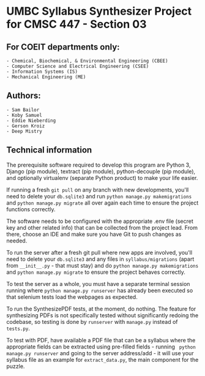 # UMBC Syllabus Synthesizer Project for CMSC 447 - Section 03

## For COEIT departments only:

    - Chemical, Biochemical, & Environmental Engineering (CBEE)
    - Computer Science and Electrical Engineering (CSEE)
    - Information Systems (IS)
    - Mechanical Engineering (ME)

## Authors:

    - Sam Bailor
    - Koby Samuel
    - Eddie Nieberding
    - Gerson Kroiz
    - Deep Mistry

## Technical information
The prerequisite software required to develop this program are Python 3, Django (pip module), textract (pip module), python-decouple (pip module), and optionally virtualenv (separate Python product) to make your life easier.

If running a fresh ```git pull``` on any branch with new developments, you'll need to delete your ```db.sqlite3``` and run ```python manage.py makemigrations``` and ```python manage.py migrate``` all over again each time to ensure the project functions correctly.

The software needs to be configured with the appropriate .env file (secret key and other related info) that can be collected from the project lead. From there, choose an IDE and make sure you have Git to push changes as needed.

To run the server after a fresh git pull where new apps are involved, you'll need to delete your ```db.sqlite3``` and any files in ```syllabus/migrations``` (apart from ```__init__.py``` - that must stay) and do ```python manage.py makemigrations``` and ```python manage.py migrate``` to ensure the project behaves correctly.

To test the server as a whole, you must have a separate terminal session running where ```python manage.py runserver``` has already been executed so that selenium tests load the webpages as expected.

To run the SynthesizePDF tests, at the moment, do nothing. The feature for synthesizing PDFs is not specifically tested without significantly redoing the codebase, so testing is done by ```runserver``` with ```manage.py``` instead of ```tests.py```.

To test with PDF, have available a PDF file that can be a syllabus where the appropriate fields can be extracted using pre-filled fields - running ```
python manage.py runserver``` and going to the server address/add - it will use your syllabus file as an example for ```extract_data.py```, the main component for the puzzle. 
